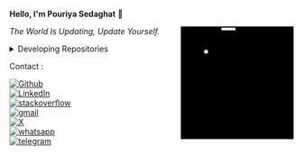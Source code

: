 **Hello, I'm Pouriya Sedaghat** 👋

<img src="https://github.com/pouriya-sedaghat/pouriya-sedaghat/blob/main/images/snake.gif" width="200px" align="right" alt="snake" />

*The World Is Updating, Update Yourself.*

<details>
    <summary>Developing Repositories</summary>
    
* [Full Stack Shopping (app router)](https://github.com/pouriya-sedaghat/fullstack-shopping-v15)
</details>

Contact :

<a href="https://github.com/pouriya-sedaghat">
    <img src="https://img.shields.io/badge/Github-Let's Go-github.svg?style=flat&logo=github&logoColor=white&color=rgb(1, 66, 53)" alt="Github" />
</a><br/>
<a href="https://www.linkedin.com/in/pouriya-sedaghat">
    <img src="https://img.shields.io/badge/LinkedIn-Let's Go-linkedin.svg?style=flat&logo=linkedin&logoColor=white" alt="LinkedIn" />
</a><br/>
<a href="https://stackoverflow.com/users/21948275/pouriya-sedaghat">
    <img src="https://img.shields.io/badge/StackOverflow-Let's Go-stackoverflow.svg?style=flat&logo=stackoverflow&logoColor=white&color=rgb(1, 66, 53)" alt="stackoverflow" />
</a><br/>
<a href="mailto:pouriyastk1@gmail.com">
    <img src="https://img.shields.io/badge/Gmail-Let's Go-gmail.svg?style=flat&logo=gmail&logoColor=white" alt="gmail" />
</a><br/>
<a href="https://x.com/p_co_st">
    <img src="https://img.shields.io/badge/X (Twitter)-Let's Go-x.svg?style=flat&logo=x&logoColor=white&color=rgb(1, 66, 53)" alt="X" />
</a><br/>
<a href="https://wa.+989389372901">
    <img src="https://img.shields.io/badge/Whatsapp-Let's Go-whatsapp.svg?style=flat&logo=whatsapp&logoColor=white" alt="whatsapp" />
</a><br/>
<a href="https://t.me/P_CO_ST">
    <img src="https://img.shields.io/badge/Telegram-Let's Go-telegram.svg?style=flat&logo=telegram&logoColor=white&color=rgb(1, 66, 53)" alt="telegram" />
</a><br/>
